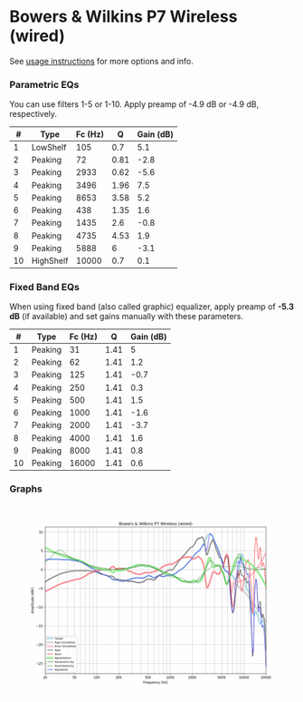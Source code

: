 # Bowers & Wilkins P7 Wireless (wired)
See [usage instructions](https://github.com/jaakkopasanen/AutoEq#usage) for more options and info.

### Parametric EQs
You can use filters 1-5 or 1-10. Apply preamp of -4.9 dB or -4.9 dB, respectively.

|   # | Type      |   Fc (Hz) |    Q |   Gain (dB) |
|-----|-----------|-----------|------|-------------|
|   1 | LowShelf  |       105 | 0.7  |         5.1 |
|   2 | Peaking   |        72 | 0.81 |        -2.8 |
|   3 | Peaking   |      2933 | 0.62 |        -5.6 |
|   4 | Peaking   |      3496 | 1.96 |         7.5 |
|   5 | Peaking   |      8653 | 3.58 |         5.2 |
|   6 | Peaking   |       438 | 1.35 |         1.6 |
|   7 | Peaking   |      1435 | 2.6  |        -0.8 |
|   8 | Peaking   |      4735 | 4.53 |         1.9 |
|   9 | Peaking   |      5888 | 6    |        -3.1 |
|  10 | HighShelf |     10000 | 0.7  |         0.1 |

### Fixed Band EQs
When using fixed band (also called graphic) equalizer, apply preamp of **-5.3 dB** (if available) and set gains manually with these parameters.

|   # | Type    |   Fc (Hz) |    Q |   Gain (dB) |
|-----|---------|-----------|------|-------------|
|   1 | Peaking |        31 | 1.41 |         5   |
|   2 | Peaking |        62 | 1.41 |         1.2 |
|   3 | Peaking |       125 | 1.41 |        -0.7 |
|   4 | Peaking |       250 | 1.41 |         0.3 |
|   5 | Peaking |       500 | 1.41 |         1.5 |
|   6 | Peaking |      1000 | 1.41 |        -1.6 |
|   7 | Peaking |      2000 | 1.41 |        -3.7 |
|   8 | Peaking |      4000 | 1.41 |         1.6 |
|   9 | Peaking |      8000 | 1.41 |         0.8 |
|  10 | Peaking |     16000 | 1.41 |         0.6 |

### Graphs
![](./Bowers%20&%20Wilkins%20P7%20Wireless%20(wired).png)
